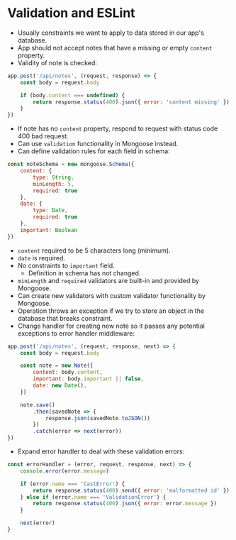 # Validation and ESLint
- Usually constraints we want to apply to data stored in our app's database.
- App should not accept notes that have a missing or empty `content` property.
- Validity of note is checked:
```javascript
app.post('/api/notes', (request, response) => {
    const body = request.body

    if (body.content === undefined) {
        return response.status(400).json({ error: 'content missing' })
    }
})
```
- If note has no `content` property, respond to request with status code 400 bad request.
- Can use `validation` functionality in Mongoose instead.
- Can define validation rules for each field in schema:
```javascript
const noteSchema = new mongoose.Schema({
    content: {
        type: String,
        minLength: 5,
        required: true
    },
    date: {
        type: Date,
        required: true
    },
    important: Boolean
})
```
- `content` required to be 5 characters long (minimum).
- `date` is required.
- No constraints to `important` field.
    - Definition in schema has not changed.
- `minLength` and `required` validators are built-in and provided by Mongoose.
- Can create new validators with custom validator functionality by Mongoose.
- Operation throws an exception if we try to store an object in the database that breaks constraint.
- Change handler for creating new note so it passes any potential exceptions to error handler middleware:
```javascript
app.post('/api/notes', (request, response, next) => {
    const body = request.body

    const note = new Note({
        content: body.content,
        important: body.important || false,
        date: new Date(),
    })

    note.save()
        .then(savedNote => {
            response.json(savedNote.toJSON())
        })
        .catch(error => next(error))
})
```
- Expand error handler to deal with these validation errors:
```javascript
const errorHandler = (error, request, response, next) => {
    console.error(error.message)

    if (error.name === 'CastError') {
        return response.status(400).send({ error: 'malformatted id' })
    } else if (error.name === 'ValidationError') {
        return response.status(400).json({ error: error.message })
    }

    next(error)
}
```